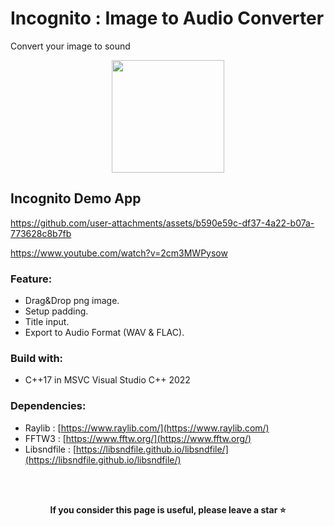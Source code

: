 # Incognito : Image to Audio Converter
Convert your image to sound

<div align="center">
  <img src="https://github.com/user-attachments/assets/09ef1ec2-6484-4f33-91fb-1071425a74c5" width=180/>
</div>

## Incognito Demo App
https://github.com/user-attachments/assets/b590e59c-df37-4a22-b07a-773628c8b7fb

https://www.youtube.com/watch?v=2cm3MWPysow

### Feature:
- Drag&Drop png image.
- Setup padding.
- Title input.
- Export to Audio Format (WAV & FLAC).

### Build with:
- C++17 in MSVC Visual Studio C++ 2022

### Dependencies:
- Raylib : [https://www.raylib.com/](https://www.raylib.com/)
- FFTW3 : [https://www.fftw.org/](https://www.fftw.org/)
- Libsndfile : [https://libsndfile.github.io/libsndfile/](https://libsndfile.github.io/libsndfile/)

<br></br>

<p align="center">
  <b>If you consider this page is useful, please leave a star ⭐</b>
</p>
